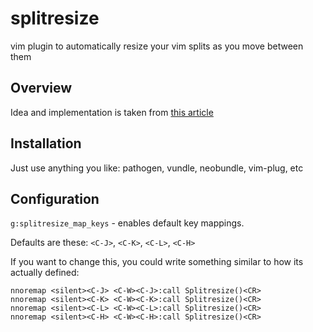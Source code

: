 # splitresize
vim plugin to automatically resize your vim splits as you move between them

## Overview
Idea and implementation is taken from [this article](http://janneinosaka.blogspot.ru/2014/10/automatically-resize-vim-splits.html)

## Installation
Just use anything you like: pathogen, vundle, neobundle, vim-plug, etc

## Configuration
`g:splitresize_map_keys` - enables default key mappings.

Defaults are these: `<C-J>`, `<C-K>`, `<C-L>`, `<C-H>`

If you want to change this, you could write something similar to how its actually defined:
```
nnoremap <silent><C-J> <C-W><C-J>:call Splitresize()<CR>
nnoremap <silent><C-K> <C-W><C-K>:call Splitresize()<CR>
nnoremap <silent><C-L> <C-W><C-L>:call Splitresize()<CR>
nnoremap <silent><C-H> <C-W><C-H>:call Splitresize()<CR>
```
